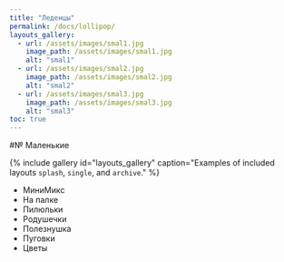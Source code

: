 ```yaml
---
title: "Леденцы"
permalink: /docs/lollipop/
layouts_gallery:
  - url: /assets/images/smal1.jpg
    image_path: /assets/images/smal1.jpg
    alt: "smal1"
  - url: /assets/images/smal2.jpg
    image_path: /assets/images/smal2.jpg
    alt: "smal2"
  - url: /assets/images/smal3.jpg
    image_path: /assets/images/smal3.jpg
    alt: "smal3"
toc: true
---
```



#№ Маленькие

{% include gallery id="layouts_gallery" caption="Examples of included layouts `splash`, `single`, and `archive`." %}

- МиниМикс
- На палке
- Пилюльки
- Родушечки
- Полезнушка
- Пуговки
- Цветы
